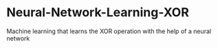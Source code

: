 # Neural-Network-Learning-XOR
Machine learning that learns the XOR operation with the help of a neural network
